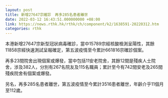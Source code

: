 ```yaml
---
layout: post
title: 新增27647宗確診　再多285名患者離世
date: 2022-03-12 16:43:51.000000000 +08:00
link: https://news.rthk.hk/rthk/ch/component/k2/1638591-20220312.htm
categories: rthk
---
```


本港新增27647宗新型冠狀病毒確診，當中15789宗經核酸檢測呈陽性，其餘11858宗經快速測試呈報確定，第五波疫情至今累計661816宗確診個案。

再多23間院舍出現個案或爆發，當中包括11安老院舍，其餘12間是殘疾人士院舍，涉及382人，分別有267名院友及115名職員；累計至今有742間安老及265間殘疾院舍有個案或爆發。

另名，再多285名患者離世，第五波疫情至今累計3516患者離世，年齡介乎11個月至112歲。
